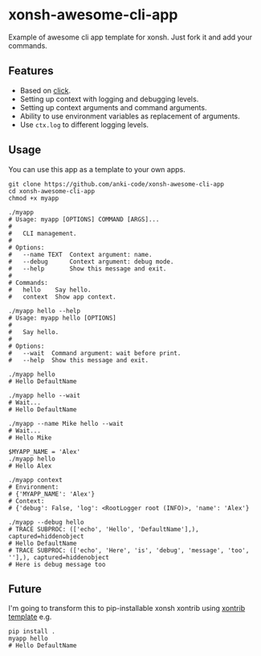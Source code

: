 # xonsh-awesome-cli-app

Example of awesome cli app template for xonsh. Just fork it and add your commands.

## Features

* Based on [click](https://click.palletsprojects.com).
* Setting up context with logging and debugging levels.
* Setting up context arguments and command arguments.
* Ability to use environment variables as replacement of arguments.
* Use `ctx.log` to different logging levels.

## Usage

You can use this app as a template to your own apps.

```xsh
git clone https://github.com/anki-code/xonsh-awesome-cli-app
cd xonsh-awesome-cli-app
chmod +x myapp

./myapp
# Usage: myapp [OPTIONS] COMMAND [ARGS]...
# 
#   CLI management.
# 
# Options:
#   --name TEXT  Context argument: name.
#   --debug      Context argument: debug mode.
#   --help       Show this message and exit.
# 
# Commands:
#   hello    Say hello.
#   context  Show app context.

./myapp hello --help
# Usage: myapp hello [OPTIONS]
# 
#   Say hello.
# 
# Options:
#   --wait  Command argument: wait before print.
#   --help  Show this message and exit.

./myapp hello
# Hello DefaultName

./myapp hello --wait
# Wait...
# Hello DefaultName

./myapp --name Mike hello --wait
# Wait...
# Hello Mike

$MYAPP_NAME = 'Alex'
./myapp hello
# Hello Alex

./myapp context
# Environment:
# {'MYAPP_NAME': 'Alex'}
# Context:
# {'debug': False, 'log': <RootLogger root (INFO)>, 'name': 'Alex'}

./myapp --debug hello
# TRACE SUBPROC: (['echo', 'Hello', 'DefaultName'],), captured=hiddenobject
# Hello DefaultName
# TRACE SUBPROC: (['echo', 'Here', 'is', 'debug', 'message', 'too', ''],), captured=hiddenobject
# Here is debug message too
```

## Future

I'm going to transform this to pip-installable xonsh xontrib using [xontrib template](https://github.com/xonsh/xontrib-template) e.g.
```xsh
pip install .
myapp hello
# Hello DefaultName
```
